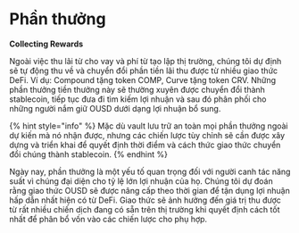 # Phần thưởng

**Collecting Rewards**&#x20;

Ngoài việc thu lãi từ cho vay và phí từ tạo lập thị trường, chúng tôi dự định sẽ tự động thu về và chuyển đổi phần tiền lãi thu được từ nhiều giao thức DeFi. Ví dụ: Compound tặng token COMP, Curve tặng token CRV. Những phần thưởng tiền thưởng này sẽ thường xuyên được chuyển đổi thành stablecoin, tiếp tục đưa đi tìm kiếm lợi nhuận và sau đó phân phối cho những người nắm giữ OUSD dưới dạng lợi nhuận bổ sung.

{% hint style="info" %}
Mặc dù vault lưu trữ an toàn mọi phần thưởng ngoài dự kiến mà nó nhận được, nhưng các chiến lược tùy chỉnh sẽ cần được xây dựng và triển khai để quyết định thời điểm và cách thức giao thức chuyển đổi chúng thành stablecoin.
{% endhint %}

Ngày nay, phần thưởng là một yếu tố quan trọng đối với người canh tác năng suất vì chúng đại diện cho tỷ lệ lớn lợi nhuận của họ. Chúng tôi dự đoán rằng giao thức OUSD sẽ được nâng cấp theo thời gian để tận dụng lợi nhuận hấp dẫn nhất hiện có từ DeFi. Giao thức sẽ ảnh hưởng đến giá trị thu được từ rất nhiều chiến dịch đang có sẵn trên thị trường khi quyết định cách tốt nhất để phân bổ vốn vào các chiến lược cho phụ hợp.

